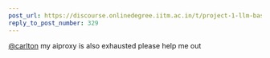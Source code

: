 ```yaml
---
post_url: https://discourse.onlinedegree.iitm.ac.in/t/project-1-llm-based-automation-agent-discussion-thread-tds-jan-2025/164277/330
reply_to_post_number: 329
---
```

[@carlton](/u/carlton) my aiproxy is also exhausted please help me out
